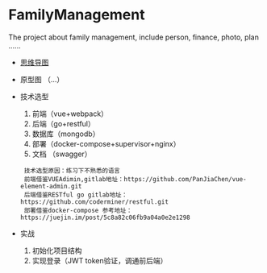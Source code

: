 # FamilyManagement
The project about family management, include person, finance, photo, plan ......

* [思维导图](https://github.com/jimbunny/FamilyManagement/docs/FamilyManagementSystem.pdf)

* 原型图 （...）

* 技术选型
   1. 前端（vue+webpack）
   2. 后端（go+restful）
   3. 数据库（mongodb）
   4. 部署（docker-compose+supervisor+nginx）
   5. 文档 （swagger）
   ```$xslt
    技术选型原因：练习下不熟悉的语言
    前端借鉴VUEAdimin,gitlab地址：https://github.com/PanJiaChen/vue-element-admin.git
    后端借鉴RESTful go gitlab地址：https://github.com/coderminer/restful.git
    部署借鉴docker-compose 参考地址：https://juejin.im/post/5c8a82c06fb9a04a0e2e1298
    ```
    
 * 实战
    1. 初始化项目结构
    2. 实现登录（JWT token验证，调通前后端）